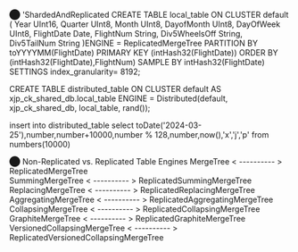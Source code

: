 ⬤ 'ShardedAndReplicated
CREATE TABLE local_table ON CLUSTER default (
    Year UInt16,
    Quarter UInt8,
    Month UInt8,
    DayofMonth UInt8,
    DayOfWeek UInt8,
    FlightDate Date,
    FlightNum String,
    Div5WheelsOff String,
    Div5TailNum String
)ENGINE = ReplicatedMergeTree
 PARTITION BY toYYYYMM(FlightDate)
 PRIMARY KEY (intHash32(FlightDate))
 ORDER BY (intHash32(FlightDate),FlightNum)
 SAMPLE BY intHash32(FlightDate)
SETTINGS index_granularity= 8192;

CREATE TABLE distributed_table ON CLUSTER default
AS xjp_ck_shared_db.local_table 
ENGINE = Distributed(default, xjp_ck_shared_db, local_table, rand());

insert into distributed_table select toDate('2024-03-25'),number,number+10000,number % 128,number,now(),'x','j','p' from numbers(10000)


⬤ Non-Replicated vs. Replicated Table Engines
MergeTree                      < ---------- > ReplicatedMergeTree                                                                                                     
SummingMergeTree               < ---------- > ReplicatedSummingMergeTree                  
ReplacingMergeTree             < ---------- > ReplicatedReplacingMergeTree                              
AggregatingMergeTree           < ---------- > ReplicatedAggregatingMergeTree                                        
CollapsingMergeTree            < ---------- > ReplicatedCollapsingMergeTree                             
GraphiteMergeTree              < ---------- > ReplicatedGraphiteMergeTree
VersionedCollapsingMergeTree   < ---------- > ReplicatedVersionedCollapsingMergeTree 
